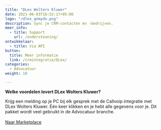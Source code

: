 ```yaml
---
title: "DLex Wolters Kluwer"
date: 2021-06-03T16:52:17+05:00
logo: "/dlex_qnmydn.png"
description: Sync je CRM-contacten en -bedrijven.
meer_info:
  - title: Support
    url: /ondersteuning/
ontwikkelaar:
  - title: Via API
button:
  title: Meer informatie
  link: /crmintegratie/DLex/
categories:
  - Advocatuur
weight: 10

---
```


**Welke voordelen levert DLex Wolters Kluwer?**

Krijg een melding op je PC bij elk gesprek met de Callvoip integratie met DLex Wolters Kluwer. Één keer klikken en je hebt alle gegevens voor je. Dit pakket wordt veel gebruikt in de Advocatuur branche.<br><br><a href="/marketplace" class="button">Naar Marketplace</a>

